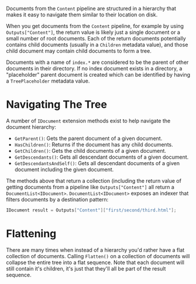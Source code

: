 Documents from the `Content` pipeline are structured in a hierarchy that makes it easy to navigate them similar to their location on disk.

When you get documents from the `Content` pipeline, for example by using `Outputs["Content"]`, the return value is likely just a single document or a small number of root documents. Each of the return documents potentially contains child documents (usually in a `Children` metadata value), and those child document may contain child documents to form a tree.

Documents with a name of `index.*` are considered to be the parent of other documents in their directory. If no index document exists in a directory, a "placeholder" parent document is created which can be identified by having a `TreePlaceholder` metadata value.

# Navigating The Tree

A number of `IDocument` extension methods exist to help navigate the document hierarchy:

- `GetParent()`: Gets the parent document of a given document.
- `HasChildren()`: Returns if the document has any child documents.
- `GetChildren()`: Gets the child documents of a given document.
- `GetDescendants()`: Gets all descendant documents of a given document.
- `GetDescendantsAndSelf()`: Gets all descendant documents of a given document including the given document.

The methods above that return a collection (including the return value of getting documents from a pipeline like `Outputs["Content"]` all return a `DocumentList<IDocument>`. `DocumentList<IDocument>` exposes an indexer that filters documents by a destination pattern:

```csharp
IDocument result = Outputs["Content"]["first/second/third.html"];
```

# Flattening

There are many times when instead of a hierarchy you'd rather have a flat collection of documents. Calling `Flatten()` on a collection of documents will collapse the entire tree into a flat sequence. Note that each document will still contain it's children, it's just that they'll all be part of the result sequence.